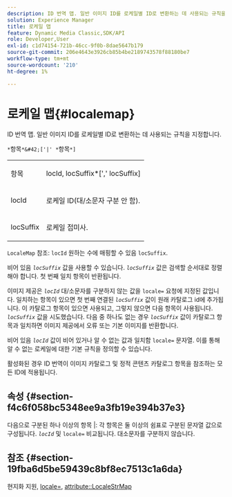 ```yaml
---
description: ID 번역 맵. 일반 이미지 ID를 로케일별 ID로 변환하는 데 사용되는 규칙을 지정합니다.
solution: Experience Manager
title: 로케일 맵
feature: Dynamic Media Classic,SDK/API
role: Developer,User
exl-id: c1d74154-721b-46cc-9f0b-8dae5647b179
source-git-commit: 206e4643e3926cb85b4be2189743578f88180be7
workflow-type: tm+mt
source-wordcount: '210'
ht-degree: 1%

---
```


# 로케일 맵{#localemap}

ID 번역 맵. 일반 이미지 ID를 로케일별 ID로 변환하는 데 사용되는 규칙을 지정합니다.

`*`항목`*&#42;['|' *`항목`*]`

<table id="simpletable_A6DD1A28F8ED4178A8ADDB2F3AEFC402"> 
 <tr class="strow"> 
  <td class="stentry"> <p><span class="varname"> 항목</span> </p></td> 
  <td class="stentry"> <p><span class="varname"> locId</span>,<span class="varname"> locSuffix</span>*[','<span class="varname"> locSuffix</span>] </p></td> 
 </tr> 
 <tr class="strow"> 
  <td class="stentry"> <p><span class="varname"> locId</span> </p></td> 
  <td class="stentry"> <p>로케일 ID(대/소문자 구분 안 함). </p></td> 
 </tr> 
 <tr class="strow"> 
  <td class="stentry"> <p><span class="varname"> locSuffix</span> </p></td> 
  <td class="stentry"> <p>로케일 접미사. </p></td> 
 </tr> 
</table>

`LocaleMap` 참조: `locId` 원하는 수에 매핑할 수 있음 `locSuffix`.

비어 있음 *`locSuffix`* 값을 사용할 수 있습니다. *`locSuffix`* 값은 검색할 순서대로 정렬해야 합니다. 첫 번째 일치 항목이 반환됩니다.

이미지 제공은 *`locId`* 대/소문자를 구분하지 않는 값을 `locale=` 요청에 지정된 값입니다. 일치하는 항목이 있으면 첫 번째 연결된 *`locSuffix`* 값이 원래 카탈로그 id에 추가됩니다. 이 카탈로그 항목이 있으면 사용되고, 그렇지 않으면 다음 항목이 사용됩니다. *`locSuffix`* 값을 시도했습니다. 다음 중 하나도 없는 경우 *`locSuffix`* 값이 카탈로그 항목과 일치하면 이미지 제공에서 오류 또는 기본 이미지를 반환합니다.

비어 있음 *`locId`* 값이 비어 있거나 알 수 없는 값과 일치함 `locale=` 문자열. 이를 통해 알 수 없는 로케일에 대한 기본 규칙을 정의할 수 있습니다.

활성화된 경우 ID 번역이 이미지 카탈로그 및 정적 콘텐츠 카탈로그 항목을 참조하는 모든 ID에 적용됩니다.

## 속성 {#section-f4c6f058bc5348ee9a3fb19e394b37e3}

다음으로 구분된 하나 이상의 항목 |: 각 항목은 둘 이상의 쉼표로 구분된 문자열 값으로 구성됩니다. *`locId`* 및 `locale=` 비교됩니다. 대소문자를 구분하지 않습니다.

## 참조 {#section-19fba6d5be59439c8bf8ec7513c1a6da}

현지화 지원, [locale=](../../../../../is-api/http-ref/image-serving-api-ref/c-http-protocol-reference/c-command-reference/r-locale.md#reference-8a846b2fbc004a12821b956ed3b25cfb), [attribute::LocaleStrMap](../../../../../is-api/image-catalog/image-serving-api-ref/c-image-catalog-reference/c-attributes-reference/r-localestrmap.md#reference-98c42070a4bc4baf92537132be2b5b1e)
